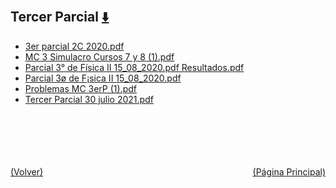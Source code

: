 
<html>
<body>
<h2>Tercer Parcial <a href="https://downgit.github.io/#/home?url=https://github.com/Apuntes-FIUBA/Apuntes-Electronica/tree/main/82 - Física/8202 - Fisica II/Examenes/Parciales/Tercer Parcial" style="font-size:20px">  ⬇️ </a></h2>
<ul>
    <li><a href="3er parcial 2C 2020.pdf">3er parcial 2C 2020.pdf</a></li>
    <li><a href="MC 3 Simulacro Cursos 7 y 8 (1).pdf">MC 3 Simulacro Cursos 7 y 8 (1).pdf</a></li>
    <li><a href="Parcial 3° de Física II 15_08_2020.pdf Resultados.pdf">Parcial 3° de Física II 15_08_2020.pdf Resultados.pdf</a></li>
    <li><a href="Parcial 3ø de F¡sica II 15_08_2020.pdf">Parcial 3ø de F¡sica II 15_08_2020.pdf</a></li>
    <li><a href="Problemas MC 3erP (1).pdf">Problemas MC 3erP (1).pdf</a></li>
    <li><a href="Tercer Parcial 30 julio 2021.pdf">Tercer Parcial 30 julio 2021.pdf</a></li>
</ul>
</body>
</html>















<br><br><br><br><br><a href="../" style="float: left">(Volver)</a> <a href="https://apuntes-fiuba.github.io/Apuntes-Electronica" style="float: right">(Página Principal)</a>
